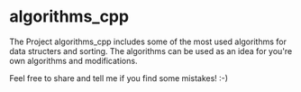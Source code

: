 # algorithms_cpp

The Project algorithms_cpp includes some of the most used algorithms for data structers and sorting. The algorithms can be used as an idea for you're own algorithms and modifications.

Feel free to share and tell me if you find some mistakes! :-)
